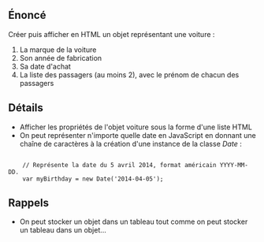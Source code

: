 ## Énoncé

Créer puis afficher en HTML un objet représentant une voiture :

1. La marque de la voiture
2. Son année de fabrication
3. Sa date d'achat
4. La liste des passagers (au moins 2), avec le prénom de chacun des passagers

## Détails

* Afficher les propriétés de l'objet voiture sous la forme d'une liste HTML
* On peut représenter n'importe quelle date en JavaScript en donnant une chaîne de caractères à la création d'une instance de la classe *Date* :

<code>
	// Représente la date du 5 avril 2014, format américain YYYY-MM-DD.
	var myBirthday = new Date('2014-04-05');
</code>

## Rappels

* On peut stocker un objet dans un tableau tout comme on peut stocker un tableau dans un objet...
